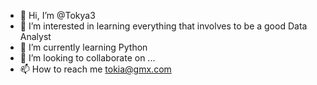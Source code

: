 - 👋 Hi, I’m @Tokya3
- 👀 I’m interested in learning everything that involves to be a good Data Analyst
- 🌱 I’m currently learning Python
- 💞️ I’m looking to collaborate on ...
- 📫 How to reach me tokia@gmx.com

<!---
Tokya3/Tokya3 is a ✨ special ✨ repository because its `README.md` (this file) appears on your GitHub profile.
You can click the Preview link to take a look at your changes.
--->
